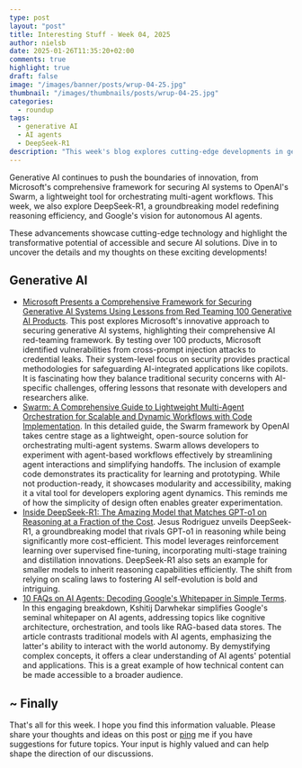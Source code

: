 ```yaml
---
type: post
layout: "post"
title: Interesting Stuff - Week 04, 2025
author: nielsb
date: 2025-01-26T11:35:20+02:00
comments: true
highlight: true
draft: false
image: "/images/banner/posts/wrup-04-25.jpg"
thumbnail: "/images/thumbnails/posts/wrup-04-25.jpg"
categories:
  - roundup
tags:
  - generative AI
  - AI agents
  - DeepSeek-R1
description: "This week's blog explores cutting-edge developments in generative AI, including Microsoft's AI security framework, OpenAI's Swarm for multi-agent orchestration, and the innovative DeepSeek-R1 model redefining reasoning efficiency. It also simplifies Google's vision for autonomous AI agents, highlighting the transformative potential of secure and accessible AI. Dive in to explore these exciting advancements."
---
```


Generative AI continues to push the boundaries of innovation, from Microsoft's comprehensive framework for securing AI systems to OpenAI's Swarm, a lightweight tool for orchestrating multi-agent workflows. This week, we also explore DeepSeek-R1, a groundbreaking model redefining reasoning efficiency, and Google's vision for autonomous AI agents. 

These advancements showcase cutting-edge technology and highlight the transformative potential of accessible and secure AI solutions. Dive in to uncover the details and my thoughts on these exciting developments!

<!--more-->

<!--
## Podcast

If you rather listen to the summary:



Click on the link above to listen to the podcast. Oh, the direct link to the episode is [here]().
-->

## Generative AI

* [Microsoft Presents a Comprehensive Framework for Securing Generative AI Systems Using Lessons from Red Teaming 100 Generative AI Products](https://www.marktechpost.com/2025/01/18/microsoft-presents-a-comprehensive-framework-for-securing-generative-ai-systems-using-lessons-from-red-teaming-100-generative-ai-products/). This post explores Microsoft's innovative approach to securing generative AI systems, highlighting their comprehensive AI red-teaming framework. By testing over 100 products, Microsoft identified vulnerabilities from cross-prompt injection attacks to credential leaks. Their system-level focus on security provides practical methodologies for safeguarding AI-integrated applications like copilots. It is fascinating how they balance traditional security concerns with AI-specific challenges, offering lessons that resonate with developers and researchers alike.
* [Swarm: A Comprehensive Guide to Lightweight Multi-Agent Orchestration for Scalable and Dynamic Workflows with Code Implementation](https://www.marktechpost.com/2025/01/19/swarm-a-comprehensive-guide-to-lightweight-multi-agent-orchestration-for-scalable-and-dynamic-workflows-with-code-implementation/). In this detailed guide, the Swarm framework by OpenAI takes centre stage as a lightweight, open-source solution for orchestrating multi-agent systems. Swarm allows developers to experiment with agent-based workflows effectively by streamlining agent interactions and simplifying handoffs. The inclusion of example code demonstrates its practicality for learning and prototyping. While not production-ready, it showcases modularity and accessibility, making it a vital tool for developers exploring agent dynamics. This reminds me of how the simplicity of design often enables greater experimentation.
* [Inside DeepSeek-R1: The Amazing Model that Matches GPT-o1 on Reasoning at a Fraction of the Cost](https://pub.towardsai.net/inside-deepseek-r1-the-amazing-model-that-matches-gpt-o1-on-reasoning-at-a-fraction-of-the-cost-e314561ca12c). Jesus Rodriguez unveils DeepSeek-R1, a groundbreaking model that rivals GPT-o1 in reasoning while being significantly more cost-efficient. This model leverages reinforcement learning over supervised fine-tuning, incorporating multi-stage training and distillation innovations. DeepSeek-R1 also sets an example for smaller models to inherit reasoning capabilities efficiently. The shift from relying on scaling laws to fostering AI self-evolution is bold and intriguing.
* [10 FAQs on AI Agents: Decoding Google's Whitepaper in Simple Terms](https://pub.towardsai.net/10-faqs-on-ai-agents-decoding-googles-whitepaper-in-simple-terms-6c452138af45?sk=v2%2F667d36ad-52fd-4e48-a7cf-9c498bc38175). In this engaging breakdown, Kshitij Darwhekar simplifies Google's seminal whitepaper on AI agents, addressing topics like cognitive architecture, orchestration, and tools like RAG-based data stores. The article contrasts traditional models with AI agents, emphasizing the latter's ability to interact with the world autonomy. By demystifying complex concepts, it offers a clear understanding of AI agents' potential and applications. This is a great example of how technical content can be made accessible to a broader audience.

## ~ Finally

That's all for this week. I hope you find this information valuable. Please share your thoughts and ideas on this post or [ping][ma] me if you have suggestions for future topics. Your input is highly valued and can help shape the direction of our discussions.

[ma]: mailto:niels.it.berglund@gmail.com
[mp]: https://blog.acolyer.org
[iq]: https://www.infoq.com/
[ew]: http://sqlonice.com/
[re]: http://blog.revolutionanalytics.com
[sqsk]: https://www.sqlskills.com
[mdaveyblog]: https://mdavey.wordpress.com/
[charlblog]: https://charlla.com/

[jovpop]: https://twitter.com/JovanPop_MSFT
[bobw]: https://twitter.com/bobwardms
[revod]: https://twitter.com/revodavid
[lonny]: https://twitter.com/sqL_handLe
[ewtw]: https://twitter.com/sqlOnIce
[buckw]: https://twitter.com/BuckWoodyMSFT
[mattw]: https://twitter.com/matthewwarren
[murba]: https://twitter.com/muratdemirbas
[daveda]: https://twitter.com/davidthecoder
[adcol]: https://twitter.com/adriancolyer
[jesrod]: https://twitter.com/jrdothoughts
[tomaz]: https://twitter.com/tomaz_tsql
[dataart]: https://twitter.com/dataartisans
[luis]: https://twitter.com/luis_de_sousa
[benstop]: https://twitter.com/benstopford
[conflu]: https://twitter.com/confluentinc
[tylert]: https://twitter.com/tyler_treat
[andrewng]: https://twitter.com/AndrewYNg
[lawr]: https://twitter.com/bytezn
[jue]: https://twitter.com/b0rk
[yan]: https://twitter.com/theburningmonk
[danny]: https://twitter.com/g9yuayon
[rmoff]: https://www.linkedin.com/in/robinmoffatt/
[ryansw]: https://twitter.com/ryanswanstrom
[pabloc]: https://twitter.com/pabloc_ds
[mklep]: https://twitter.com/martinkl
[mdavey]: https://twitter.com/matt_davey
[jboner]: https://twitter.com/jboner
[joeduff]: https://twitter.com/funcOfJoe
[charl]: https://twitter.com/charllamprecht
[dbricks]: https://twitter.com/databricks
[adsit]: https://twitter.com/SitnikAdam
[vicky]: https://twitter.com/vickyharp
[dscentral]: https://twitter.com/DataScienceCtrl
[natemc]: https://twitter.com/natemcmaster
[ads]: https://twitter.com/azuredatastudio
[travw]: https://twitter.com/radtravis
[emilk]: https://twitter.com/IsTheArchitect
[netflx]: https://netflixtechblog.com/
[hubert]: https://www.linkedin.com/in/hkdulay/
[jserra]: https://www.linkedin.com/in/jamesserra/
[lemi]: https://www.linkedin.com/in/lemimasalu/
[michael]: https://www.linkedin.com/in/michaeladrianjohnson/
